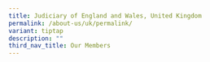 ```yaml
---
title: Judiciary of England and Wales, United Kingdom
permalink: /about-us/uk/permalink/
variant: tiptap
description: ""
third_nav_title: Our Members
---
```

